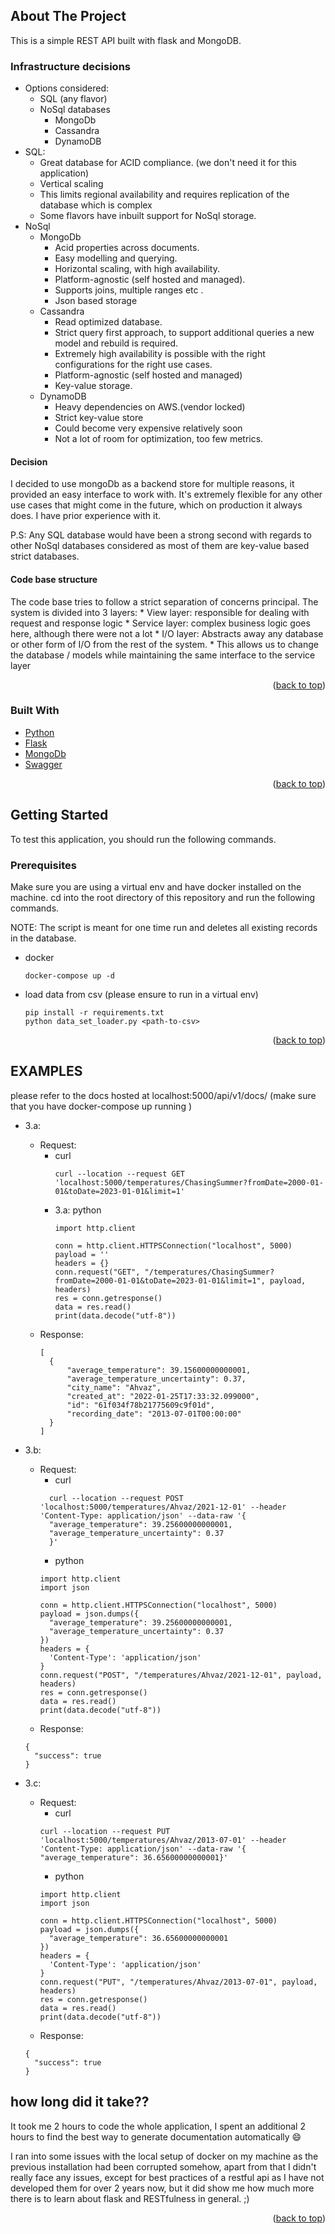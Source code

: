 
<!-- ABOUT THE PROJECT -->
## About The Project


This is a simple REST API built with flask and MongoDB.

### Infrastructure decisions
  * Options considered:
    * SQL (any flavor)
    * NoSql databases
      * MongoDb
      * Cassandra
      * DynamoDB
  * SQL:
    * Great database for ACID compliance. (we don't need it for this application)
    * Vertical scaling 
    * This limits regional availability and requires replication of the database which is complex
    * Some flavors have inbuilt support for NoSql storage.
  * NoSql
    * MongoDb
      * Acid properties across documents.
      * Easy modelling and querying.
      * Horizontal scaling, with high availability.
      * Platform-agnostic (self hosted and managed).
      * Supports joins, multiple ranges etc .
      * Json based storage
    * Cassandra
      * Read optimized database.
      * Strict query first approach, to support additional queries a new model and rebuild is required.
      * Extremely high availability is possible with the right configurations for the right use cases.
      * Platform-agnostic (self hosted and managed)
      * Key-value storage.
    * DynamoDB
      * Heavy dependencies on AWS.(vendor locked)
      * Strict key-value store
      * Could become very expensive relatively soon
      * Not a lot of room for optimization, too few metrics.

  #### Decision
  I decided to use mongoDb as a backend store for multiple reasons, it provided an easy interface to work with.
  It's extremely flexible for any other use cases that might come in the future, which on production it always does.
  I have prior experience with it. 

  P.S: Any SQL database would have been a strong second with regards to other NoSql databases considered as most of them are key-value based strict databases. 

  #### Code base structure
  The code base tries to follow a strict separation of concerns principal.
  The system is divided into 3 layers:
    * View layer: responsible for dealing with request and response logic
    * Service layer: complex business logic goes here, although there were not a lot
    * I/O layer: Abstracts away any database or other form of I/O from the rest of the system.
      * This allows us to change the database / models while maintaining the same interface to the service layer

<p align="right">(<a href="#top">back to top</a>)</p>



### Built With

* [Python](https://python.org)
* [Flask](https://flask.palletsprojects.com/en/2.0.x/)
* [MongoDb](https://www.mongodb.com)
* [Swagger](https://swagger.io)

<p align="right">(<a href="#top">back to top</a>)</p>



<!-- GETTING STARTED -->
## Getting Started

To test this application, you should run the following commands.


### Prerequisites

Make sure you are using a virtual env and have docker installed on the machine. 
cd into the root directory of this repository and run the following commands. 

NOTE: The script is meant for one time run and deletes all existing records in the database. 
* docker
  ```
  docker-compose up -d 
  ```
* load data from csv (please ensure to run in a virtual env)
  ```
  pip install -r requirements.txt
  python data_set_loader.py <path-to-csv> 
  ```

<p align="right">(<a href="#top">back to top</a>)</p>


<!-- EXAMPLES -->
## EXAMPLES

please refer to the docs hosted at localhost:5000/api/v1/docs/ (make sure that you have docker-compose up running )
* 3.a:
  * Request:
    * curl
      ```
      curl --location --request GET 'localhost:5000/temperatures/ChasingSummer?fromDate=2000-01-01&toDate=2023-01-01&limit=1'
      ```
    * 3.a: python
      ```
      import http.client

      conn = http.client.HTTPSConnection("localhost", 5000)
      payload = ''
      headers = {}
      conn.request("GET", "/temperatures/ChasingSummer?fromDate=2000-01-01&toDate=2023-01-01&limit=1", payload, headers)
      res = conn.getresponse()
      data = res.read()
      print(data.decode("utf-8"))
      ```
  * Response:
    ```
    [
      {
          "average_temperature": 39.15600000000001,
          "average_temperature_uncertainty": 0.37,
          "city_name": "Ahvaz",
          "created_at": "2022-01-25T17:33:32.099000",
          "id": "61f034f78b21775609c9f01d",
          "recording_date": "2013-07-01T00:00:00"
      }
    ]
    ```

* 3.b:
  * Request:
    * curl
    ```
      curl --location --request POST 'localhost:5000/temperatures/Ahvaz/2021-12-01' --header 'Content-Type: application/json' --data-raw '{
      "average_temperature": 39.25600000000001,
      "average_temperature_uncertainty": 0.37
      }'
    ```
    * python
    ```
    import http.client
    import json

    conn = http.client.HTTPSConnection("localhost", 5000)
    payload = json.dumps({
      "average_temperature": 39.25600000000001,
      "average_temperature_uncertainty": 0.37
    })
    headers = {
      'Content-Type': 'application/json'
    }
    conn.request("POST", "/temperatures/Ahvaz/2021-12-01", payload, headers)
    res = conn.getresponse()
    data = res.read()
    print(data.decode("utf-8"))
    ```
  * Response:
  ```
  {
    "success": true
  }
  ```
* 3.c:
  * Request:
    * curl
    ```
    curl --location --request PUT 'localhost:5000/temperatures/Ahvaz/2013-07-01' --header 'Content-Type: application/json' --data-raw '{
    "average_temperature": 36.65600000000001}'
    ```
    * python
    ```
    import http.client
    import json

    conn = http.client.HTTPSConnection("localhost", 5000)
    payload = json.dumps({
      "average_temperature": 36.65600000000001
    })
    headers = {
      'Content-Type': 'application/json'
    }
    conn.request("PUT", "/temperatures/Ahvaz/2013-07-01", payload, headers)
    res = conn.getresponse()
    data = res.read()
    print(data.decode("utf-8"))
    ```
  * Response:
  ```
  {
    "success": true
  }
  ```

## how long did it take??
It took me 2 hours to code the whole application, I spent an additional 2 hours to find the best way to generate documentation automatically :smile:

I ran into some issues with the local setup of docker on my machine as the previous installation had been corrupted somehow, apart from that I didn't really face any issues, except for best practices of a restful api as I have not developed them for over 2 years now, but it did show me how much more there is to learn about flask and RESTfulness in general. ;) 


<p align="right">(<a href="#top">back to top</a>)</p>



